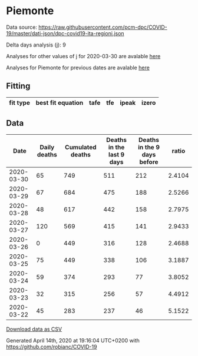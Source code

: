# Piemonte

Data source: https://raw.githubusercontent.com/pcm-dpc/COVID-19/master/dati-json/dpc-covid19-ita-regioni.json

Delta days analysis (j): 9

Analyses for other values of j for 2020-03-30 are avalable [here](../2020-03-30/README.md)

Analyses for Piemonte for previous dates are avalable [here](../README.md)

## Fitting 
|fit type|best fit equation|tafe|tfe|ipeak|izero|
|-------|-----|--------|------|---|---|

## Data
|Date|Daily deaths|Cumulated deaths|Deaths in the last 9 days|Deaths in the 9 days before|ratio|
|----|----------|-----------|-------|--------------------|-----|
|2020-03-30|65|749|511|212|2.4104|
|2020-03-29|67|684|475|188|2.5266|
|2020-03-28|48|617|442|158|2.7975|
|2020-03-27|120|569|415|141|2.9433|
|2020-03-26|0|449|316|128|2.4688|
|2020-03-25|75|449|338|106|3.1887|
|2020-03-24|59|374|293|77|3.8052|
|2020-03-23|32|315|256|57|4.4912|
|2020-03-22|45|283|237|46|5.1522|

[Download data as CSV](COVID-19_piemonte_j9_2020-03-30.csv)

Generated April 14th, 2020 at 19:16:04 UTC+0200 with https://github.com/robianc/COVID-19
